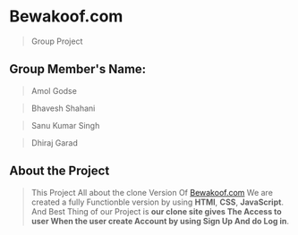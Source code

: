 # Bewakoof.com
>Group Project




## Group Member's Name:
>Amol Godse

>Bhavesh Shahani

>Sanu Kumar Singh

>Dhiraj Garad

## About the Project
>This Project All about the clone Version Of [Bewakoof.com](https://www.bewakoof.com/)
>We are created a fully Functionble version by using **HTMl**, **CSS**, **JavaScript**. And Best Thing of our Project is **our clone site gives The Access to user When the user create Account by using Sign Up And do Log in**.
>
<!-- ![This is an image](https://myoctocat.com/assets/images/base-octocat.svg) -->
